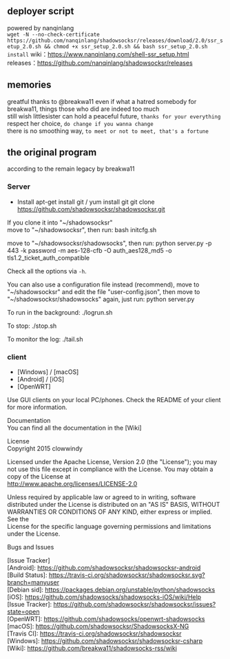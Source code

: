 ## deployer script  
powered by nanqinlang  
`wget -N --no-check-certificate https://github.com/nanqinlang/shadowsocksr/releases/download/2.0/ssr_setup_2.0.sh && chmod +x ssr_setup_2.0.sh && bash ssr_setup_2.0.sh install`
wiki：https://www.nanqinlang.com/shell-ssr_setup.html  
releases：https://github.com/nanqinlang/shadowsocksr/releases
## memories
greatful thanks to @breakwa11
even if what a hatred somebody for breakwa11, things those who did are indeed too much  
still wish littlesister can hold a peaceful future, `thanks for your everything`  
respect her choice, `do change if you wanna change`  
there is no smoothing way, `to meet or not to meet, that's a fortune`
## the original program
according to the remain legacy by breakwa11
### Server
- Install
    apt-get install git / yum install git
    git clone https://github.com/shadowsocksr/shadowsocksr.git

If you clone it into "~/shadowsocksr"  
move to "~/shadowsocksr", then run:
    bash initcfg.sh

move to "~/shadowsocksr/shadowsocks", then run:
    python server.py -p 443 -k password -m aes-128-cfb -O auth_aes128_md5 -o tls1.2_ticket_auth_compatible

Check all the options via `-h`.

You can also use a configuration file instead (recommend), move to "~/shadowsocksr" and edit the file "user-config.json", then move to "~/shadowsocksr/shadowsocks" again, just run:
    python server.py

To run in the background:
    ./logrun.sh

To stop:
    ./stop.sh

To monitor the log:
    ./tail.sh
### client
* [Windows] / [macOS]
* [Android] / [iOS]
* [OpenWRT]

Use GUI clients on your local PC/phones. Check the README of your client for more information.

Documentation  
You can find all the documentation in the [Wiki]

License  
Copyright 2015 clowwindy

Licensed under the Apache License, Version 2.0 (the "License"); you may not use this file except in compliance with the License. You may obtain a copy of the License at  
    http://www.apache.org/licenses/LICENSE-2.0

Unless required by applicable law or agreed to in writing, software  
distributed under the License is distributed on an "AS IS" BASIS, WITHOUT  
WARRANTIES OR CONDITIONS OF ANY KIND, either express or implied. See the  
License for the specific language governing permissions and limitations  
under the License.

Bugs and Issues

[Issue Tracker]  
[Android]:           https://github.com/shadowsocksr/shadowsocksr-android  
[Build Status]:      https://travis-ci.org/shadowsocksr/shadowsocksr.svg?branch=manyuser  
[Debian sid]:        https://packages.debian.org/unstable/python/shadowsocks  
[iOS]:               https://github.com/shadowsocks/shadowsocks-iOS/wiki/Help  
[Issue Tracker]:     https://github.com/shadowsocksr/shadowsocksr/issues?state=open  
[OpenWRT]:           https://github.com/shadowsocks/openwrt-shadowsocks  
[macOS]:             https://github.com/shadowsocksr/ShadowsocksX-NG  
[Travis CI]:         https://travis-ci.org/shadowsocksr/shadowsocksr  
[Windows]:           https://github.com/shadowsocksr/shadowsocksr-csharp  
[Wiki]:              https://github.com/breakwa11/shadowsocks-rss/wiki  
